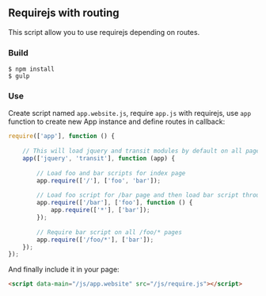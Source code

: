 ## Requirejs with routing

This script allow you to use requirejs depending on routes.

### Build

```
$ npm install
$ gulp
```

### Use

Create script named `app.website.js`, require `app.js` with requirejs, use `app` function to create new App instance and define routes in callback:

```javascript
require(['app'], function () {
    
    // This will load jquery and transit modules by default on all pages
    app(['jquery', 'transit'], function (app) {
        
        // Load foo and bar scripts for index page
        app.require(['/'], ['foo', 'bar']);
        
        // Load foo script for /bar page and then load bar script through callback function
        app.require(['/bar'], ['foo'], function () {
            app.require(['*'], ['bar']);
        });
        
        // Require bar script on all /foo/* pages
        app.require(['/foo/*'], ['bar']);
    });
});
```

And finally include it in your page:

```html
<script data-main="/js/app.website" src="/js/require.js"></script>
```